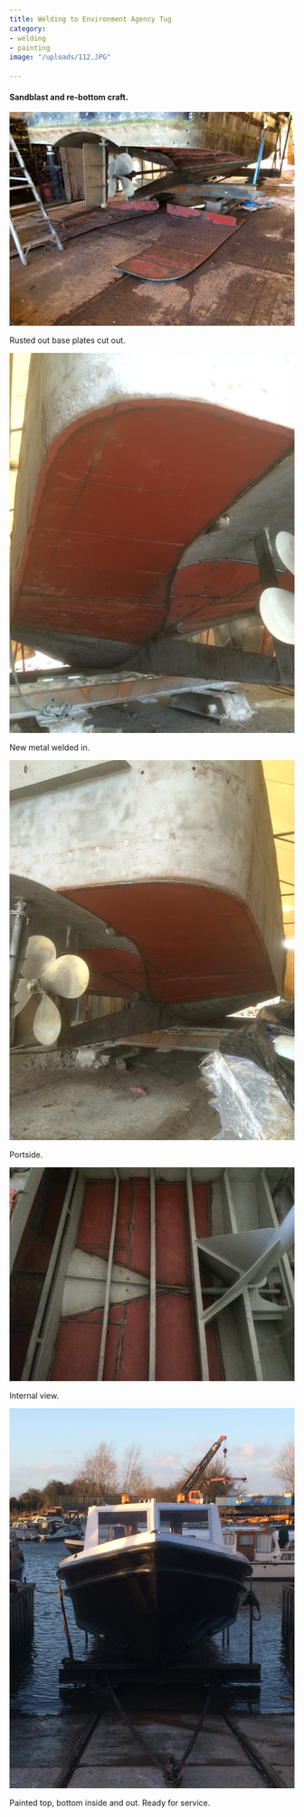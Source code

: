 ```yaml
---
title: Welding to Environment Agency Tug
category:
- welding
- painting
image: "/uploads/112.JPG"

---
```

#### **Sandblast and re-bottom craft.**

![](/uploads/003.JPG)

Rusted out base plates cut out.

![](/uploads/109.JPG)

New metal welded in.

![](/uploads/110.JPG)

Portside.

![](/uploads/105.JPG)

Internal view.

![](/uploads/113.JPG)

Painted top, bottom inside and out. Ready for service.